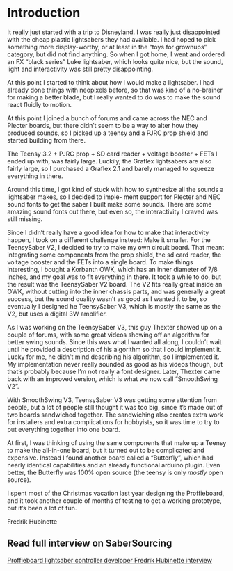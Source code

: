 # Introduction

It really just started with a trip to Disneyland. I was really just disappointed with the cheap plastic lightsabers they had available. I had hoped to pick something more display-worthy, or at least in the “toys for grownups” category, but did not find anything. So when I got home, I went and ordered an FX “black series” Luke lightsaber, which looks quite nice, but the sound, light and interactivity was still pretty disappointing.

At this point I started to think about how I would make a lightsaber. I had already done things with neopixels before, so that was kind of a no-brainer for making a better blade, but I really wanted to do was to make the sound react fluidly to motion.

At this point I joined a bunch of forums and came across the NEC and Plecter boards, but there didn’t seem to be a way to alter how they produced sounds, so I picked up a teensy and a PJRC prop shield and started building from there.

The Teensy 3.2 + PJRC prop + SD card reader + voltage booster + FETs I ended up with, was fairly large. Luckily, the Graflex lightsabers are also fairly large, so I purchased a Graflex 2.1 and barely managed to squeeze everything in there.

Around this time, I got kind of stuck with how to synthesize all the sounds a lightsaber makes, so I decided to imple- ment support for Plecter and NEC sound fonts to get the saber I built make some sounds. There are some amazing sound fonts out there, but even so, the interactivity I craved was still missing.

Since I didn’t really have a good idea for how to make that interactivity happen, I took on a different challenge instead: Make it smaller. For the TeensySaber V2, I decided to try to make my own circuit board. That meant integrating some components from the prop shield, the sd card reader, the voltage booster and the FETs into a single board. To make things interesting, I bought a Korbanth OWK, which has an inner diameter of 7/8 inches, and my goal was to fit everything in there. It took a while to do, but the result was the TeensySaber V2 board. The V2 fits really great inside an OWK, without cutting into the inner chassis parts, and was generally a great success, but the sound quality wasn’t as good as I wanted it to be, so eventually I designed he TeensySaber V3, which is mostly the same as the V2, but uses a digital 3W amplifier.

As I was working on the TeensySaber V3, this guy Thexter showed up on a couple of forums, with some great videos showing off an algorithm for better swing sounds. Since this was what I wanted all along, I couldn’t wait until he provided a description of his algorithm so that I could implement it. Lucky for me, he didn’t mind describing his algorithm, so I implemented it. My implementation never really sounded as good as his videos though, but that’s probably because I’m not really a font designer. Later, Thexter came back with an improved version, which is what we now call “SmoothSwing V2”.

With SmoothSwing V3, TeensySaber V3 was getting some attention from people, but a lot of people still thought it was too big, since it’s made out of two boards sandwiched together. The sandwiching also creates extra work for installers and extra complications for hobbyists, so it was time to try to put everything together into one board.

At first, I was thinking of using the same components that make up a Teensy to make the all-in-one board, but it turned out to be complicated and expensive. Instead I found another board called a “Butterfly”, which had nearly identical capabilities and an already functional arduino plugin. Even better, the Butterfly was 100% open source (the teensy is only *mostly* open source).

I spent most of the Christmas vacation last year designing the Proffieboard, and it took another couple of months of testing to get a working prototype, but it’s been a lot of fun.

Fredrik Hubinette

## Read full interview on SaberSourcing
[Proffieboard lightsaber controller developer Fredrik Hubinette interview](https://sabersourcing.com/2018/11/20/make-it-smaller-an-interview-proffieboard-lightsaber-controller-developer-fredrik-hubinette/)